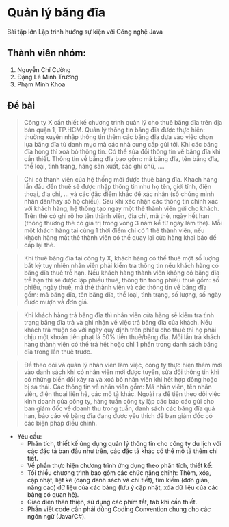 # Quản lý băng đĩa
Bài tập lớn Lập trình hướng sự kiện với Công nghệ Java

## Thành viên nhóm:
1. Nguyễn Chí Cường
2. Đặng Lê Minh Trường
3. Phạm Minh Khoa

## Đề bài

> Công ty X cần thiết kế chương trình quản lý cho thuê băng đĩa trên địa bàn quận 1, TP.HCM. Quản lý thông tin băng đĩa được thực hiện: thường xuyên nhập thông tin thêm các băng đĩa dựa vào việc chọn lựa băng đĩa từ danh mục mà các nhà cung cấp gửi tới. Khi các băng đĩa hỏng thì xoá bỏ thông tin. Có thể sửa đổi thông tin về băng đĩa khi cần thiết. Thông tin về băng đĩa bao gồm: mã băng đĩa, tên băng đĩa, thể loại, tình trạng, hãng sản xuất, các ghi chú, .... 

> Chỉ có thành viên của hệ thống mới được thuê băng đĩa. Khách hàng lần đầu đến thuê sẽ được nhập thông tin như họ tên, giới tính, điện thoại, địa chỉ, ... và các đặc điểm khác để xác nhận (số chứng minh nhân dân/hay số hộ chiếu). Sau khi xác nhận các thông tin chính xác với khách hàng, hệ thống tạo ngay một thẻ thành viên gửi cho khách. Trên thẻ có ghi rõ họ tên thành viên, địa chỉ, mã thẻ, ngày hết hạn (thông thường thẻ có giá trị trong vòng 3 năm kể từ ngày làm thẻ). Mỗi một khách hàng tại cùng 1 thời điểm chỉ có 1 thẻ thành viên, nếu khách hàng mất thẻ thành viên có thể quay lại cửa hàng khai báo để cấp lại thẻ. 

> Khi thuê băng đĩa tại công ty X, khách hàng có thể thuê một số lượng bất kỳ tuy nhiên nhân viên phải kiểm tra thông tin nếu khách hàng có băng đĩa thuê trễ hạn. Nếu khách hàng thành viên không có băng đĩa trễ hạn thì sẽ được lập phiếu thuê, thông tin trong phiếu thuê gồm: số phiếu, ngày thuê, mã thẻ thành viên và các thông tin về băng đĩa gồm: mã băng đĩa, tên băng đĩa, thể loại, tình trạng, số lượng, số ngày được mượn và đơn giá.

> Khi khách hàng trả băng đĩa thì nhân viên cửa hàng sẽ kiểm tra tình trạng băng đĩa trả và ghi nhận về việc trả băng đĩa của khách. Nếu khách trả muộn so với ngày quy định trên phiếu cho thuê thì họ phải chịu một khoản tiền phạt là 50% tiền thuê/băng đĩa. Mỗi lần trả khách hàng thành viên có thể trả hết hoặc chỉ 1 phần trong danh sách băng đĩa trong lần thuê trước.

> Để theo dõi và quản lý nhân viên làm việc, công ty thực hiện thêm mới vào danh sách khi có nhân viên mới được tuyển, sửa đổi thông tin khi có những biến đổi xảy ra và xoá bỏ nhân viên khi hết hợp đồng hoặc bị sa thải. Các thông tin về nhân viên gồm: Mã nhân viên, tên nhân viên, điện thoại liên hệ, các mô tả khác. Ngoài ra để tiện theo dõi việc kinh doanh của công ty, hàng tuần công ty lập các báo cáo gửi cho ban giám đốc về doanh thu trong tuần, danh sách các băng đĩa quá hạn, báo cáo về băng đĩa đang được yêu thích để ban giám đốc có các biện pháp điều chỉnh.

- Yêu cầu: 
  * Phân tích, thiết kế ứng dụng quản lý thông tin cho công ty du lịch với các đặc tả ban đầu như trên, các đặc tả khác có thể mô tả thêm chi tiết. 
  * Về phần thực hiện chương trình ứng dụng theo phân tích, thiết kế: 
  * Tối thiểu chương trình bao gồm các chức năng chính: Thêm, xóa, cập nhật, liệt kê (dạng danh sách và chi tiết), tìm kiếm (đơn giản, nâng cao) dữ liệu của các bảng (lưu ý cập nhật, xóa dữ liệu của các bảng có quan hệ).
  * Giao diện thân thiện, sử dụng các phím tắt, tab khi cần thiết.
  * Phần viết code cần phải dùng Coding Convention chung cho các ngôn ngữ (Java/C#).
